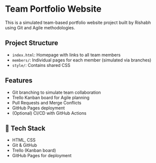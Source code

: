 # Team Portfolio Website
This is a simulated team-based portfolio website project built by Rishabh using Git and Agile methodologies.

## Project Structure
- `index.html`: Homepage with links to all team members
- `members/`: Individual pages for each member (simulated via branches)
- `style/`: Contains shared CSS

## Features
- Git branching to simulate team collaboration
- Trello Kanban board for Agile planning
- Pull Requests and Merge Conflicts
- GitHub Pages deployment
- (Optional) CI/CD with GitHub Actions

## 🔧 Tech Stack
- HTML, CSS
- Git & GitHub
- Trello (Kanban board)
- GitHub Pages for deployment

